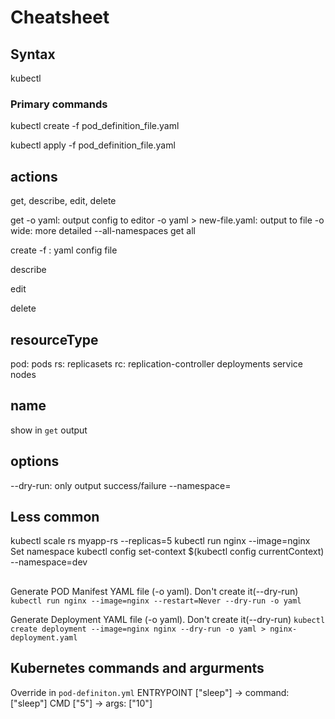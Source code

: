 # Cheatsheet

## Syntax
kubectl <action> <resourceType> <name> <options>

### Primary commands

kubectl create -f pod_definition_file.yaml

kubectl apply -f pod_definition_file.yaml

## actions
get, describe, edit, delete

get
-o yaml: output config to editor
-o yaml > new-file.yaml: output to file
-o wide: more detailed
--all-namespaces
get all

create 
-f <filename>: yaml config file

describe

edit

delete

## resourceType
pod: pods
rs: replicasets 
rc: replication-controller
deployments
service
nodes

## name
show in `get` output

## options
--dry-run: only output success/failure
--namespace=<namespace>

## Less common

kubectl scale rs myapp-rs --replicas=5
kubectl run nginx --image=nginx
Set namespace
kubectl config set-context $(kubectl config currentContext) --namespace=dev

## 
Generate POD Manifest YAML file (-o yaml). Don't create it(--dry-run)
`kubectl run nginx --image=nginx --restart=Never --dry-run -o yaml`

Generate Deployment YAML file (-o yaml). Don't create it(--dry-run)
`kubectl create deployment --image=nginx nginx --dry-run -o yaml > nginx-deployment.yaml`

## Kubernetes commands and argurments

Override in `pod-definiton.yml`
ENTRYPOINT ["sleep"] -> command: ["sleep"]
CMD ["5"] -> args: ["10"]
